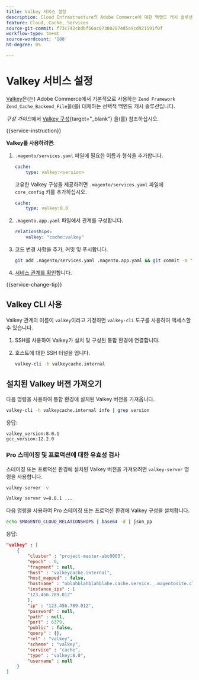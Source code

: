 ```yaml
---
title: Valkey 서비스 설정
description: Cloud Infrastructure의 Adobe Commerce에 대한 백엔드 캐시 솔루션인 Valkey를 설정하고 최적화하는 방법에 대해 알아봅니다.
feature: Cloud, Cache, Services
source-git-commit: f73c742cbdbf56ac073802074d5a9cd921591f0f
workflow-type: tm+mt
source-wordcount: '188'
ht-degree: 0%

---
```


# Valkey 서비스 설정

[Valkey](https://valkey.io)은(는) Adobe Commerce에서 기본적으로 사용하는 `Zend Framework Zend_Cache_Backend_File`을(를) 대체하는 선택적 백엔드 캐시 솔루션입니다.

_구성 가이드_&#x200B;에서 [Valkey 구성](https://experienceleague.adobe.com/docs/commerce-operations/configuration-guide/cache/valkey/config-valkey.html?lang=ko){target="_blank"} 을(를) 참조하십시오.

{{service-instruction}}

**Valkey를 사용하려면**:

1. `.magento/services.yaml` 파일에 필요한 이름과 형식을 추가합니다.

   ```yaml
   cache:
       type: valkey:<version>
   ```

   고유한 Valkey 구성을 제공하려면 `.magento/services.yaml` 파일에 `core_config` 키를 추가하십시오.

   ```yaml
   cache:
       type: valkey:8.0
   ```

1. `.magento.app.yaml` 파일에서 관계를 구성합니다.

   ```yaml
   relationships:
       valkey: "cache:valkey"
   ```

1. 코드 변경 사항을 추가, 커밋 및 푸시합니다.

   ```bash
   git add .magento/services.yaml .magento.app.yaml && git commit -m "Enable valkey service" && git push origin <branch-name>
   ```

1. [서비스 관계를 확인](services-yaml.md#service-relationships)합니다.

{{service-change-tip}}

## Valkey CLI 사용

Valkey 관계의 이름이 `valkey`이라고 가정하면 `valkey-cli` 도구를 사용하여 액세스할 수 있습니다.

1. SSH를 사용하여 Valkey가 설치 및 구성된 통합 환경에 연결합니다.

1. 호스트에 대한 SSH 터널을 엽니다.

   ```bash
   valkey-cli -h valkeycache.internal
   ```

## 설치된 Valkey 버전 가져오기

다음 명령을 사용하여 통합 환경에 설치된 Valkey 버전을 가져옵니다.

```bash
valkey-cli -h valkeycache.internal info | grep version
```

응답:

```
valkey_version:8.0.1
gcc_version:12.2.0
```

### Pro 스테이징 및 프로덕션에 대한 유효성 검사

스테이징 또는 프로덕션 환경에 설치된 Valkey 버전을 가져오려면 `valkey-server` 명령을 사용합니다.

```bash
valkey-server -v
```

```bash
Valkey server v=8.0.1 ...
```

다음 명령을 사용하여 Pro 스테이징 또는 프로덕션 환경에 Valkey 구성을 설치합니다.

```bash
echo $MAGENTO_CLOUD_RELATIONSHIPS | base64 -d | json_pp
```

응답:

```json
"valkey" : [
    {
        "cluster" : "project-master-abc0003",
        "epoch" : 0,
        "fragment" : null,
        "host" : "valkeycache.internal",
        "host_mapped" : false,
        "hostname" : "oblahblahblahblahe.cache.service._.magentosite.cloud",
        "instance_ips" : [
        "123.456.789.012"
        ],
        "ip" : "123.456.789.012",
        "password" : null,
        "path" : null,
        "port" : 6379,
        "public" : false,
        "query" : {},
        "rel" : "valkey",
        "scheme" : "valkey",
        "service" : "cache",
        "type" : "valkey:8.0",
        "username" : null
    }
]
```
